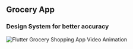 ## Grocery App



### Design System for better accuracy
<img src="https://github.com/Widle-Studio/Grocery-App/blob/Grocery-App/Grocery%20App/grocery-app.png" alt="Flutter Grocery Shopping App Video Animation">